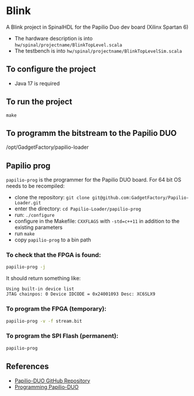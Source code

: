 # Blink
A Blink project in SpinalHDL for the Papilio Duo dev board (Xilinx Spartan 6)
* The hardware description is into `hw/spinal/projectname/BlinkTopLevel.scala`
* The testbench is into `hw/spinal/projectname/BlinkTopLevelSim.scala`

## To configure the project
* Java 17 is required

## To run the project
```
make
```

## To programm the bitstream to the Papilio DUO
/opt/GadgetFactory/papilio-loader


## Papilio prog
`papilio-prog` is the programmer for the Papilio DUO board.
For 64 bit OS needs to be recompiled:
* clone the repository: `git clone git@github.com:GadgetFactory/Papilio-Loader.git`
* enter the directory: `cd Papilio-Loader/papilio-prog`
* run: `./configure`
* configure in the Makefile: `CXXFLAGS` with `-std=c++11` in addition to the existing parameters
* run  `make`
* copy `papilio-prog` to a bin path

### To check that the FPGA is found:
```bash
papilio-prog -j
```
It should return something like:
```
Using built-in device list
JTAG chainpos: 0 Device IDCODE = 0x24001093	Desc: XC6SLX9
```

### To program the FPGA (temporary):
```bash
papilio-prog -v -f stream.bit
```

### To program the SPI Flash (permanent):
```bash
papilio-prog
```


## References
* [Papilio-DUO GitHub Repository](https://github.com/GadgetFactory/Papilio-DUO)
* [Programming Papilio-DUO](https://github.com/defano/digital-design/blob/master/docs/papilio-instructions.md)